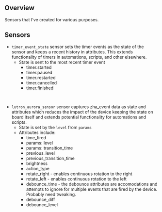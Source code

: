 ## Overview

Sensors that I've created for various purposes.

## Sensors
+ `timer_event_state` sensor sets the timer events as the state of the sensor and keeps a recent history in attributes. This extends functionality of timers in automations, scripts, and other elsewhere.
  + State is sent to the most recent timer event
    + timer.started
    + timer.paused
    + timer.restarted
    + timer.cancelled
    + timer.finished  
   
<br>

+ `lutron_aurora_sensor` sensor captures zha_event data as state and attributes which reduces the impact of the device keeping the state on board itself and extends potential functionality for automations and scripts.
  +  State is set by the `level` from `params`
  +  Attributes include:
      + time_fired 
      + params: level
      + params: transition_time
      + previous_level
      + previous_transition_time
      + brightness
      + action_type
      + rotate_right - enables continuous rotation to the right
      + rotate_left - enables continuous rotation to the left
      + debounce_time - the debounce attributes are accomodations and attempts to ignore for multiple events that are fired by the device. Probably need tweaking.
      + debounce_diff
      + debounce_level
